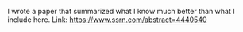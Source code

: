 I wrote a paper that summarized what I know much better than what I include here. Link: https://www.ssrn.com/abstract=4440540
